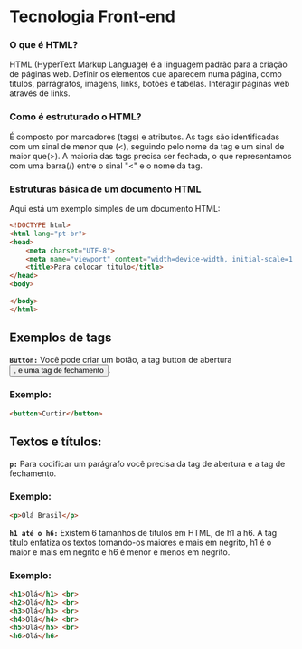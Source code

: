 # Tecnologia Front-end #

### O que é HTML?
HTML (HyperText Markup Language) é a linguagem padrão para a criação de páginas web.
Definir os elementos que aparecem numa página, como títulos, parrágrafos, imagens, links, botões e tabelas.
Interagir páginas web através de links.

### Como é estruturado o HTML?
É composto por marcadores (tags) e atributos.
As tags são identificadas com um sinal de menor que (<), seguindo pelo nome da tag e um sinal de maior que(>).
A maioria das tags precisa ser fechada, o que representamos com uma barra(/) entre o sinal "<" e o nome da tag.

### Estruturas básica de um documento HTML
Aqui está um exemplo simples de um documento HTML:
``` HTML
<!DOCTYPE html>
<html lang="pt-br">
<head>
    <meta charset="UTF-8">
    <meta name="viewport" content="width=device-width, initial-scale=1.0">
    <title>Para colocar titulo</title>
</head>
<body>
    
</body>
</html>
```

## Exemplos de tags
**`Button:`** Você pode criar um botão, a tag button de abertura <button>, e uma tag de fechamento </button>.

### Exemplo:
```HTML
<button>Curtir</button> 
```

## Textos e títulos:
**`p:`** Para codificar um parágrafo você precisa da tag de abertura e a tag de fechamento.

### Exemplo:
```HTML
<p>Olá Brasil</p>
```

**`h1 até o h6:`** Existem 6 tamanhos de títulos em HTML, de h1 a h6. A tag título enfatiza os textos tornando-os maiores e mais em negrito, h1 é o maior e mais em negrito e h6 é menor e menos em negrito.

### Exemplo:
```HTML
<h1>Olá</h1> <br>
<h2>Olá</h2> <br>
<h3>Olá</h3> <br>
<h4>Olá</h4> <br>
<h5>Olá</h5> <br>
<h6>Olá</h6> 
```
